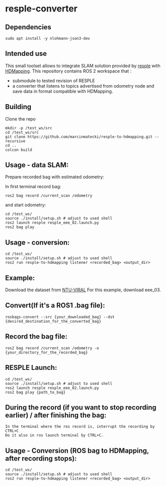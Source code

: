 # resple-converter

## Dependencies

```shell
sudo apt install -y nlohmann-json3-dev
```

## Intended use 

This small toolset allows to integrate SLAM solution provided by [resple](https://github.com/ASIG-X/RESPLE) with [HDMapping](https://github.com/MapsHD/HDMapping).
This repository contains ROS 2 workspace that :
  - submodule to tested revision of RESPLE
  - a converter that listens to topics advertised from odometry node and save data in format compatible with HDMapping.

## Building

Clone the repo
```shell
mkdir -p /test_ws/src
cd /test_ws/src
git clone https://github.com/marcinmatecki/resple-to-hdmapping.git --recursive
cd ..
colcon build
```

## Usage - data SLAM:

Prepare recorded bag with estimated odometry:

In first terminal record bag:
```shell
ros2 bag record /current_scan /odometry
```

and start odometry:
```shell 
cd /test_ws/
source ./install/setup.sh # adjust to used shell
ros2 launch resple resple_eee_02.launch.py
ros2 bag play 
```

## Usage - conversion:

```shell
cd /test_ws/
source ./install/setup.sh # adjust to used shell
ros2 run resple-to-hdmapping listener <recorded_bag> <output_dir>
```

## Example:

Download the dataset from [NTU-VIRAL](https://ntu-aris.github.io/ntu_viral_dataset/)
For this example, download eee_03.

## Convert(If it's a ROS1 .bag file):

```shell
rosbags-convert --src {your_downloaded_bag} --dst {desired_destination_for_the_converted_bag}
```

## Record the bag file:

```shell
ros2 bag record /current_scan /odometry -o {your_directory_for_the_recorded_bag}
```

## RESPLE Launch:

```shell
cd /test_ws/
source ./install/setup.sh # adjust to used shell
ros2 launch resple resple_eee_02.launch.py
ros2 bag play {path_to_bag}
```

## During the record (if you want to stop recording earlier) / after finishing the bag:

```shell
In the terminal where the ros record is, interrupt the recording by CTRL+C
Do it also in ros launch terminal by CTRL+C.
```

## Usage - Conversion (ROS bag to HDMapping, after recording stops):

```shell
cd /test_ws/
source ./install/setup.sh # adjust to used shell
ros2 run resple-to-hdmapping listener <recorded_bag> <output_dir>
```